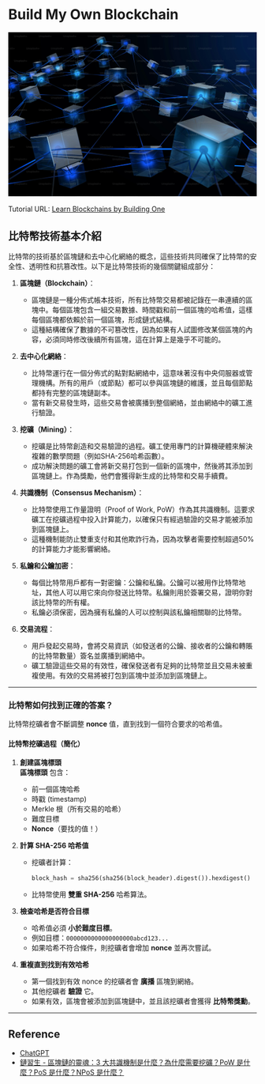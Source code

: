 # Build My Own Blockchain

![alt text](https://github.com/lucas6028/build-my-own-blockchain/blob/main/assets/images/blockchain.jfif)

Tutorial URL: [Learn Blockchains by Building One](https://hackernoon.com/learn-blockchains-by-building-one-117428612f46)

## 比特幣技術基本介紹

比特幣的技術基於區塊鏈和去中心化網絡的概念，這些技術共同確保了比特幣的安全性、透明性和抗篡改性。以下是比特幣技術的幾個關鍵組成部分：

1. **區塊鏈（Blockchain）**：
   - 區塊鏈是一種分佈式帳本技術，所有比特幣交易都被記錄在一串連續的區塊中。每個區塊包含一組交易數據、時間戳和前一個區塊的哈希值，這樣每個區塊都依賴於前一個區塊，形成鏈式結構。
   - 這種結構確保了數據的不可篡改性，因為如果有人試圖修改某個區塊的內容，必須同時修改後續所有區塊，這在計算上是幾乎不可能的。

2. **去中心化網絡**：
   - 比特幣運行在一個分佈式的點對點網絡中，這意味著沒有中央伺服器或管理機構。所有的用戶（或節點）都可以參與區塊鏈的維護，並且每個節點都持有完整的區塊鏈副本。
   - 當有新交易發生時，這些交易會被廣播到整個網絡，並由網絡中的礦工進行驗證。

3. **挖礦（Mining）**：
   - 挖礦是比特幣創造和交易驗證的過程。礦工使用專門的計算機硬體來解決複雜的數學問題（例如SHA-256哈希函數）。
   - 成功解決問題的礦工會將新交易打包到一個新的區塊中，然後將其添加到區塊鏈上。作為獎勵，他們會獲得新生成的比特幣和交易手續費。

4. **共識機制（Consensus Mechanism）**：
   - 比特幣使用工作量證明（Proof of Work, PoW）作為其共識機制。這要求礦工在挖礦過程中投入計算能力，以確保只有經過驗證的交易才能被添加到區塊鏈上。
   - 這種機制能防止雙重支付和其他欺詐行為，因為攻擊者需要控制超過50%的計算能力才能影響網絡。

5. **私鑰和公鑰加密**：
   - 每個比特幣用戶都有一對密鑰：公鑰和私鑰。公鑰可以被用作比特幣地址，其他人可以用它來向你發送比特幣。私鑰則用於簽署交易，證明你對該比特幣的所有權。
   - 私鑰必須保密，因為擁有私鑰的人可以控制與該私鑰相關聯的比特幣。

6. **交易流程**：
   - 用戶發起交易時，會將交易資訊（如發送者的公鑰、接收者的公鑰和轉賬的比特幣數量）簽名並廣播到網絡中。
   - 礦工驗證這些交易的有效性，確保發送者有足夠的比特幣並且交易未被重複使用。有效的交易將被打包到區塊中並添加到區塊鏈上。

---

### **比特幣如何找到正確的答案？**
比特幣挖礦者會不斷調整 **nonce** 值，直到找到一個符合要求的哈希值。

#### **比特幣挖礦過程（簡化）**
1. **創建區塊標頭**  
   **區塊標頭** 包含：
   - 前一個區塊哈希
   - 時戳 (timestamp)
   - Merkle 根（所有交易的哈希）
   - 難度目標
   - **Nonce**（要找的值！）

2. **計算 SHA-256 哈希值**  
   - 挖礦者計算：
     ```python
     block_hash = sha256(sha256(block_header).digest()).hexdigest()
     ```
   - 比特幣使用 **雙重 SHA-256** 哈希算法。

3. **檢查哈希是否符合目標**  
   - 哈希值必須 **小於難度目標**。
   - 例如目標：`0000000000000000000abcd123...`
   - 如果哈希不符合條件，則挖礦者會增加 **nonce** 並再次嘗試。

4. **重複直到找到有效哈希**  
   - 第一個找到有效 nonce 的挖礦者會 **廣播** 區塊到網絡。
   - 其他挖礦者 **驗證** 它。
   - 如果有效，區塊會被添加到區塊鏈中，並且該挖礦者會獲得 **比特幣獎勳**。

---

## Reference
- [ChatGPT](https://chatgpt.com/)
- [鏈習生 - 區塊鏈的靈魂：3 大共識機制是什麼？為什麼需要挖礦？PoW 是什麼？PoS 是什麼？NPoS 是什麼？](https://chainee.io/what-is-consensus-in-blockchain/)

